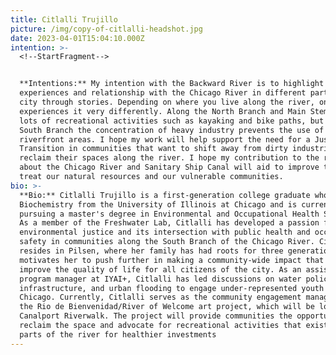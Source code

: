 ```yaml
---
title: Citlalli Trujillo
picture: /img/copy-of-citlalli-headshot.jpg
date: 2023-04-01T15:04:10.000Z
intention: >-
  <!--StartFragment-->


  **Intentions:** My intention with the Backward River is to highlight people's
  experiences and relationship with the Chicago River in different parts of the
  city through stories. Depending on where you live along the river, one’s
  experiences it very differently. Along the North Branch and Main Stem, you see
  lots of recreational activities such as kayaking and bike paths, but on the
  South Branch the concentration of heavy industry prevents the use of
  riverfront areas. I hope my work will help support the need for a Just
  Transition in communities that want to shift away from dirty industries and
  reclaim their spaces along the river. I hope my contribution to the research
  about the Chicago River and Sanitary Ship Canal will aid to improve the way we
  treat our natural resources and our vulnerable communities.
bio: >-
  **Bio:** Citlalli Trujillo is a first-generation college graduate who holds a BS in
  Biochemistry from the University of Illinois at Chicago and is currently
  pursuing a master's degree in Environmental and Occupational Health Science.
  As a member of the Freshwater Lab, Citlalli has developed a passion for
  environmental justice and its intersection with public health and occupational
  safety in communities along the South Branch of the Chicago River. Citlalli
  resides in Pilsen, where her family has had roots for three generations. This
  motivates her to push further in making a community-wide impact that will
  improve the quality of life for all citizens of the city. As an assistant
  program manager at IYAI+, Citlalli has led discussions on water policy,
  infrastructure, and urban flooding to engage under-represented youth in
  Chicago. Currently, Citlalli serves as the community engagement manager for
  the Rio de Bienvenidad/River of Welcome art project, which will be located at
  Canalport Riverwalk. The project will provide communities the opportunity to
  reclaim the space and advocate for recreational activities that exist in other
  parts of the river for healthier investments
---
```

